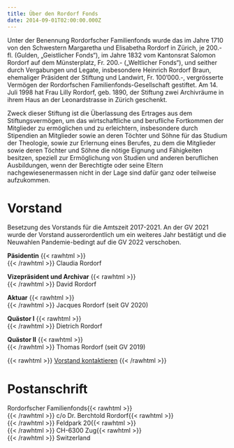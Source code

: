 ```yaml
---
title: Über den Rordorf Fonds
date: 2014-09-01T02:00:00.000Z
---
```

Unter der Benennung Rordorfscher Familienfonds wurde das im Jahre 1710 von den Schwestern Margaretha und Elisabetha Rordorf in Zürich, je 200.- fl. (Gulden, „Geistlicher Fonds“), im Jahre 1832 vom Kantonsrat Salomon Rordorf auf dem Münsterplatz, Fr. 200.- („Weltlicher Fonds“), und seither durch Vergabungen und Legate, insbesondere Heinrich Rordorf Braun, ehemaliger Präsident der Stiftung und Landwirt, Fr. 100’000.-, vergrösserte Vermögen der Rordorfschen Familienfonds-Gesellschaft gestiftet. Am 14. Juli 1998 hat Frau Lilly Rordorf, geb. 1890, der Stiftung zwei Archivräume in ihrem Haus an der Leonardstrasse in Zürich geschenkt.

Zweck dieser Stiftung ist die Überlassung des Ertrages aus dem Stiftungsvermögen, um das wirtschaftliche und berufliche Fortkommen der Mitglieder zu ermöglichen und zu erleichtern, insbesondere durch Stipendien an Mitglieder sowie an deren Töchter und Söhne für das Studium der Theologie, sowie zur Erlernung eines Berufes, zu dem die Mitglieder sowie deren Töchter und Söhne die nötige Eignung und Fähigkeiten besitzen, speziell zur Ermöglichung von Studien und anderen beruflichen Ausbildungen, wenn der Berechtigte oder seine Eltern nachgewiesenermassen nicht in der Lage sind dafür ganz oder teilweise aufzukommen.

# Vorstand

Besetzung des Vorstands für die Amtszeit 2017-2021. An der GV 2021 wurde der Vorstand ausserordentlich um ein weiteres Jahr bestätigt und die Neuwahlen Pandemie-bedingt auf die GV 2022 verschoben.

**Päsidentin**
{{< rawhtml >}}<br>{{< /rawhtml >}}
Claudia Rordorf

**Vizepräsident und Archivar**
{{< rawhtml >}}<br>{{< /rawhtml >}}
David Rordorf

**Aktuar**
{{< rawhtml >}}<br>{{< /rawhtml >}}
Jacques Rordorf (seit GV 2020)

**Quästor I**
{{< rawhtml >}}<br>{{< /rawhtml >}}
Dietrich Rordorf

**Quästor II**
{{< rawhtml >}}<br>{{< /rawhtml >}}
Thomas Rordorf (seit GV 2019)

{{< rawhtml >}}
    <a href="/contact/" class="button">Vorstand kontaktieren</a>
{{< /rawhtml >}}

# Postanschrift

Rordorfscher Familienfonds{{< rawhtml >}}<br>{{< /rawhtml >}}
c/o Dr. Berchtold Rordorf{{< rawhtml >}}<br>{{< /rawhtml >}}
Feldpark 20{{< rawhtml >}}<br>{{< /rawhtml >}}
CH-6300 Zug{{< rawhtml >}}<br>{{< /rawhtml >}}
Switzerland
